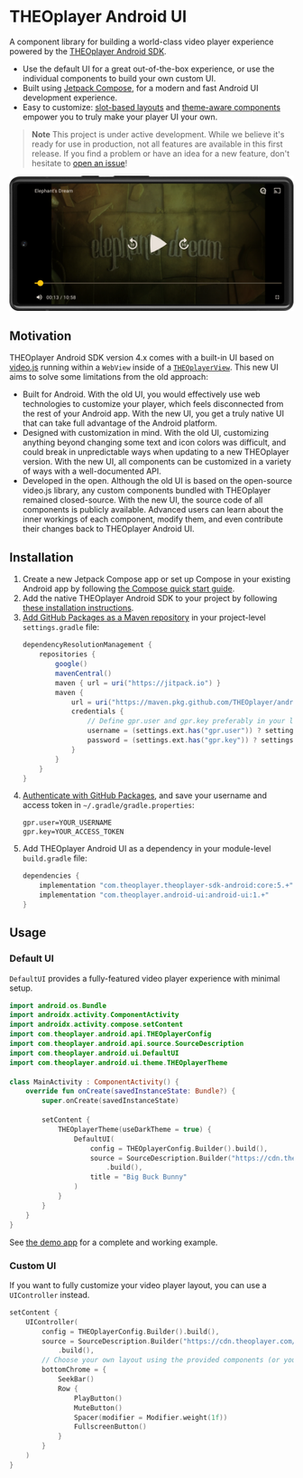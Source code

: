 # THEOplayer Android UI

A component library for building a world-class video player experience powered by the [THEOplayer Android SDK](https://www.theoplayer.com/product/theoplayer).

- Use the default UI for a great out-of-the-box experience, or use the individual components to build your own custom UI.
- Built using [Jetpack Compose](https://developer.android.com/jetpack/compose), for a modern and fast Android UI development experience.
- Easy to customize: [slot-based layouts](https://developer.android.com/jetpack/compose/layouts/basics#slot-based-layouts) and [theme-aware components](https://developer.android.com/jetpack/compose/designsystems/custom) empower you to truly make your player UI your own.

> **Note**
> This project is under active development. While we believe it's ready for use in production, not all features are available in this first release. If you find a problem or have an idea for a new feature, don't hesitate to [open an issue](https://github.com/THEOplayer/android-ui/issues)!

![Screenshot](./docs/assets/hero-screenshot.png)

## Motivation

THEOplayer Android SDK version 4.x comes with a built-in UI based on [video.js](https://github.com/videojs/video.js) running within a `WebView` inside of a [`THEOplayerView`](https://docs.theoplayer.com/api-reference/android/com/theoplayer/android/api/THEOplayerView.html). This new UI aims to solve some limitations from the old approach:

- Built for Android. With the old UI, you would effectively use web technologies to customize your player, which feels disconnected from the rest of your Android app. With the new UI, you get a truly native UI that can take full advantage of the Android platform.
- Designed with customization in mind. With the old UI, customizing anything beyond changing some text and icon colors was difficult, and could break in unpredictable ways when updating to a new THEOplayer version. With the new UI, all components can be customized in a variety of ways with a well-documented API.
- Developed in the open. Although the old UI is based on the open-source video.js library, any custom components bundled with THEOplayer remained closed-source. With the new UI, the source code of all components is publicly available. Advanced users can learn about the inner workings of each component, modify them, and even contribute their changes back to THEOplayer Android UI.

## Installation

1. Create a new Jetpack Compose app or set up Compose in your existing Android app by following [the Compose quick start guide](https://developer.android.com/jetpack/compose/setup).
1. Add the native THEOplayer Android SDK to your project by following [these installation instructions](https://github.com/THEOplayer/theoplayer-sdk-android#installation).
1. [Add GitHub Packages as a Maven repository](https://docs.github.com/en/packages/working-with-a-github-packages-registry/working-with-the-gradle-registry#using-a-published-package) in your project-level `settings.gradle` file:
    ```groovy
    dependencyResolutionManagement {
        repositories {
            google()
            mavenCentral()
            maven { url = uri("https://jitpack.io") }
            maven {
                url = uri("https://maven.pkg.github.com/THEOplayer/android-ui")
                credentials {
                    // Define gpr.user and gpr.key preferably in your local ~/.gradle/gradle.properties
                    username = (settings.ext.has("gpr.user")) ? settings.ext["gpr.user"] : System.getenv("USERNAME")
                    password = (settings.ext.has("gpr.key")) ? settings.ext["gpr.key"] : System.getenv("TOKEN")
                }
            }
        }
    }
    ```
1. [Authenticate with GitHub Packages](https://docs.github.com/en/packages/working-with-a-github-packages-registry/working-with-the-gradle-registry#authenticating-to-github-packages), and save your username and access token in `~/.gradle/gradle.properties`:
    ```
    gpr.user=YOUR_USERNAME
    gpr.key=YOUR_ACCESS_TOKEN
    ```
1. Add THEOplayer Android UI as a dependency in your module-level `build.gradle` file:
    ```groovy
    dependencies {
        implementation "com.theoplayer.theoplayer-sdk-android:core:5.+"
        implementation "com.theoplayer.android-ui:android-ui:1.+"
    }
    ```

## Usage

### Default UI

`DefaultUI` provides a fully-featured video player experience with minimal setup.

```kotlin
import android.os.Bundle
import androidx.activity.ComponentActivity
import androidx.activity.compose.setContent
import com.theoplayer.android.api.THEOplayerConfig
import com.theoplayer.android.api.source.SourceDescription
import com.theoplayer.android.ui.DefaultUI
import com.theoplayer.android.ui.theme.THEOplayerTheme

class MainActivity : ComponentActivity() {
    override fun onCreate(savedInstanceState: Bundle?) {
        super.onCreate(savedInstanceState)

        setContent {
            THEOplayerTheme(useDarkTheme = true) {
                DefaultUI(
                    config = THEOplayerConfig.Builder().build(),
                    source = SourceDescription.Builder("https://cdn.theoplayer.com/video/big_buck_bunny/big_buck_bunny.m3u8")
                        .build(),
                    title = "Big Buck Bunny"
                )
            }
        }
    }
}
```

See [the demo app](app/src/main/java/com/theoplayer/android/ui/demo/MainActivity.kt) for a complete and working example.

### Custom UI

If you want to fully customize your video player layout, you can use a `UIController` instead.

```kotlin
setContent {
    UIController(
        config = THEOplayerConfig.Builder().build(),
        source = SourceDescription.Builder("https://cdn.theoplayer.com/video/big_buck_bunny/big_buck_bunny.m3u8")
            .build(),
        // Choose your own layout using the provided components (or your own!)
        bottomChrome = {
            SeekBar()
            Row {
                PlayButton()
                MuteButton()
                Spacer(modifier = Modifier.weight(1f))
                FullscreenButton()
            }
        }
    )
}
```

